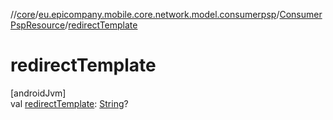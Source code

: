 //[core](../../../index.md)/[eu.epicompany.mobile.core.network.model.consumerpsp](../index.md)/[ConsumerPspResource](index.md)/[redirectTemplate](redirect-template.md)

# redirectTemplate

[androidJvm]\
val [redirectTemplate](redirect-template.md): [String](https://kotlinlang.org/api/latest/jvm/stdlib/kotlin/-string/index.html)?
